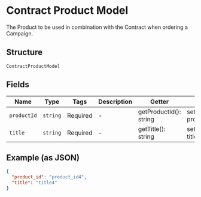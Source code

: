 
# Contract Product Model

The Product to be used in combination with the Contract when ordering a Campaign.

## Structure

`ContractProductModel`

## Fields

| Name | Type | Tags | Description | Getter | Setter |
|  --- | --- | --- | --- | --- | --- |
| `productId` | `string` | Required | - | getProductId(): string | setProductId(string productId): void |
| `title` | `string` | Required | - | getTitle(): string | setTitle(string title): void |

## Example (as JSON)

```json
{
  "product_id": "product_id4",
  "title": "title4"
}
```

